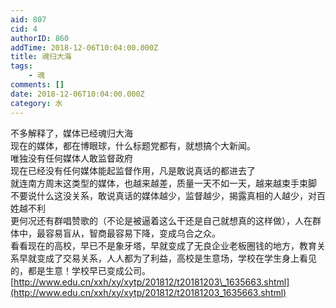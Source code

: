 ```yaml
---
aid: 807
cid: 4
authorID: 860
addTime: 2018-12-06T10:04:00.000Z
title: 魂归大海
tags:
    - 魂
comments: []
date: 2018-12-06T10:04:00.000Z
category: 水
---
```


不多解释了，媒体已经魂归大海  
现在的媒体，都在博眼球，什么标题党都有，就想搞个大新闻。  
唯独没有任何媒体人敢监督政府  
现在已经没有任何媒体能起监督作用，凡是敢说真话的都进去了  
就连南方周末这类型的媒体，也越来越差，质量一天不如一天，越来越束手束脚  
不要说什么这没关系，敢说真话的媒体越少，监督越少，揭露真相的人越少，对百姓越不利  
更何况还有群唱赞歌的（不论是被逼着这么干还是自己就想真的这样做），人在群体中，最容易盲从，智商最容易下降，变成乌合之众。  
看看现在的高校，早已不是象牙塔，早就变成了无良企业老板圈钱的地方，教育关系早就变成了交易关系，人人都为了利益，高校是生意场，学校在学生身上看见的，都是生意！学校早已变成公司。[http://www.edu.cn/xxh/xy/xytp/201812/t20181203\_1635663.shtml](http://www.edu.cn/xxh/xy/xytp/201812/t20181203_1635663.shtml)

